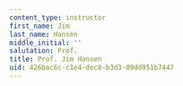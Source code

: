 ```yaml
---
content_type: instructor
first_name: Jim
last_name: Hansen
middle_initial: ''
salutation: Prof.
title: Prof. Jim Hansen
uid: 426bac6c-c1e4-dec8-b3d3-09dd951b7447
---
```

